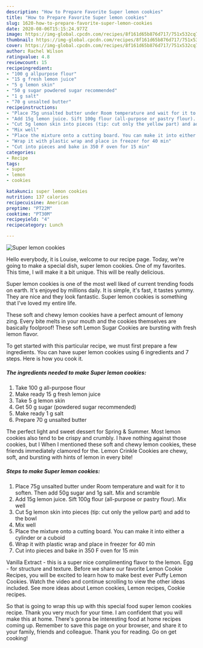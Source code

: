 ```yaml
---
description: "How to Prepare Favorite Super lemon cookies"
title: "How to Prepare Favorite Super lemon cookies"
slug: 1620-how-to-prepare-favorite-super-lemon-cookies
date: 2020-08-06T15:15:24.977Z
image: https://img-global.cpcdn.com/recipes/8f161d65b876d717/751x532cq70/super-lemon-cookies-recipe-main-photo.jpg
thumbnail: https://img-global.cpcdn.com/recipes/8f161d65b876d717/751x532cq70/super-lemon-cookies-recipe-main-photo.jpg
cover: https://img-global.cpcdn.com/recipes/8f161d65b876d717/751x532cq70/super-lemon-cookies-recipe-main-photo.jpg
author: Rachel Wilson
ratingvalue: 4.8
reviewcount: 15
recipeingredient:
- "100 g allpurpose flour"
- "15 g fresh lemon juice"
- "5 g lemon skin"
- "50 g sugar powdered sugar recommended"
- "1 g salt"
- "70 g unsalted butter"
recipeinstructions:
- "Place 75g unsalted butter under Room temperature and wait for it to soften. Then add 50g sugar and 1g salt. Mix and scramble"
- "Add 15g lemon juice. Sift 100g flour (all-purpose or pastry flour). Mix well"
- "Cut 5g lemon skin into pieces (tip: cut only the yellow part) and add to the bowl"
- "Mix well"
- "Place the mixture onto a cutting board. You can make it into either a cylinder or a cuboid"
- "Wrap it with plastic wrap and place in freezer for 40 min"
- "Cut into pieces and bake in 350 F oven for 15 min"
categories:
- Recipe
tags:
- super
- lemon
- cookies

katakunci: super lemon cookies 
nutrition: 137 calories
recipecuisine: American
preptime: "PT22M"
cooktime: "PT30M"
recipeyield: "4"
recipecategory: Lunch

---
```



![Super lemon cookies](https://img-global.cpcdn.com/recipes/8f161d65b876d717/751x532cq70/super-lemon-cookies-recipe-main-photo.jpg)

Hello everybody, it is Louise, welcome to our recipe page. Today, we're going to make a special dish, super lemon cookies. One of my favorites. This time, I will make it a bit unique. This will be really delicious.

Super lemon cookies is one of the most well liked of current trending foods on earth. It's enjoyed by millions daily. It is simple, it's fast, it tastes yummy. They are nice and they look fantastic. Super lemon cookies is something that I've loved my entire life.

These soft and chewy lemon cookies have a perfect amount of lemony zing. Every bite melts in your mouth and the cookies themselves are basically foolproof! These soft Lemon Sugar Cookies are bursting with fresh lemon flavor.


To get started with this particular recipe, we must first prepare a few ingredients. You can have super lemon cookies using 6 ingredients and 7 steps. Here is how you cook it.

<!--inarticleads1-->

##### The ingredients needed to make Super lemon cookies:

1. Take 100 g all-purpose flour
1. Make ready 15 g fresh lemon juice
1. Take 5 g lemon skin
1. Get 50 g sugar (powdered sugar recommended)
1. Make ready 1 g salt
1. Prepare 70 g unsalted butter


The perfect light and sweet dessert for Spring &amp; Summer. Most lemon cookies also tend to be crispy and crumbly. I have nothing against those cookies, but I When I mentioned these soft and chewy lemon cookies, these friends immediately clamored for the. Lemon Crinkle Cookies are chewy, soft, and bursting with hints of lemon in every bite! 

<!--inarticleads2-->

##### Steps to make Super lemon cookies:

1. Place 75g unsalted butter under Room temperature and wait for it to soften. Then add 50g sugar and 1g salt. Mix and scramble
1. Add 15g lemon juice. Sift 100g flour (all-purpose or pastry flour). Mix well
1. Cut 5g lemon skin into pieces (tip: cut only the yellow part) and add to the bowl
1. Mix well
1. Place the mixture onto a cutting board. You can make it into either a cylinder or a cuboid
1. Wrap it with plastic wrap and place in freezer for 40 min
1. Cut into pieces and bake in 350 F oven for 15 min


Vanilla Extract - this is a super nice complimenting flavor to the lemon. Egg - for structure and texture. Before we share our favorite Lemon Cookie Recipes, you will be excited to learn how to make best ever Puffy Lemon Cookies. Watch the video and continue scrolling to view the other ideas included. See more ideas about Lemon cookies, Lemon recipes, Cookie recipes. 

So that is going to wrap this up with this special food super lemon cookies recipe. Thank you very much for your time. I am confident that you will make this at home. There's gonna be interesting food at home recipes coming up. Remember to save this page on your browser, and share it to your family, friends and colleague. Thank you for reading. Go on get cooking!
